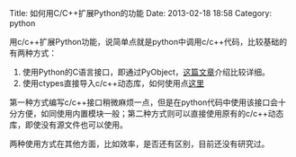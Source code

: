 Title: 如何用C/C++扩展Python的功能
Date: 2013-02-18 18:58
Category: python

用c/c++扩展Python功能，说简单点就是python中调用c/c++代码，比较基础的有两种方式：

1. 使用Python的C语言接口，即通过PyObject，[这篇文章](http://www.ibm.com/developerworks/cn/linux/l-pythc/)介绍比较详细。
2. 使用ctypes直接导入c/c++动态库，如何使用点[这里](https://code.google.com/p/program-think/wiki/OpensourcePython#2.1_%E6%95%B4%E5%90%88_C_/_C++_%E8%AF%AD%E8%A8%80)

第一种方式编写c/c++接口稍微麻烦一点，但是在python代码中使用该接口会十分方便，如同使用内置模块一般；第二种方式则可以直接使用原有的c/c++动态库，即使没有源文件也可以使用。

两种使用方式在其他方面，比如效率，是否还有区别，目前还没有研究过。

